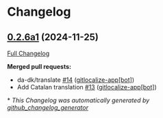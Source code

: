 # Changelog

## [0.2.6a1](https://github.com/OpenVoiceOS/skill-ovos-spelling/tree/0.2.6a1) (2024-11-25)

[Full Changelog](https://github.com/OpenVoiceOS/skill-ovos-spelling/compare/0.2.5...0.2.6a1)

**Merged pull requests:**

- da-dk/translate [\#14](https://github.com/OpenVoiceOS/skill-ovos-spelling/pull/14) ([gitlocalize-app[bot]](https://github.com/apps/gitlocalize-app))
- Add Catalan translation [\#13](https://github.com/OpenVoiceOS/skill-ovos-spelling/pull/13) ([gitlocalize-app[bot]](https://github.com/apps/gitlocalize-app))



\* *This Changelog was automatically generated by [github_changelog_generator](https://github.com/github-changelog-generator/github-changelog-generator)*
